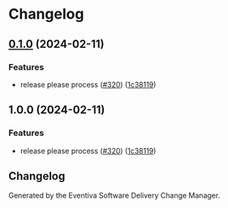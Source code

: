 # Changelog

## [0.1.0](https://github.com/eventiva/eventiva/compare/workflows/generator-v1.0.0...workflows/generator-v0.1.0) (2024-02-11)


### Features

* release please process ([#320](https://github.com/eventiva/eventiva/issues/320)) ([1c38119](https://github.com/eventiva/eventiva/commit/1c381194c332e6142c3ccfcda630fcea494efb4b))

## 1.0.0 (2024-02-11)


### Features

* release please process ([#320](https://github.com/Eventiva/Eventiva/issues/320)) ([1c38119](https://github.com/Eventiva/Eventiva/commit/1c381194c332e6142c3ccfcda630fcea494efb4b))

## Changelog

Generated by the Eventiva Software Delivery Change Manager.
